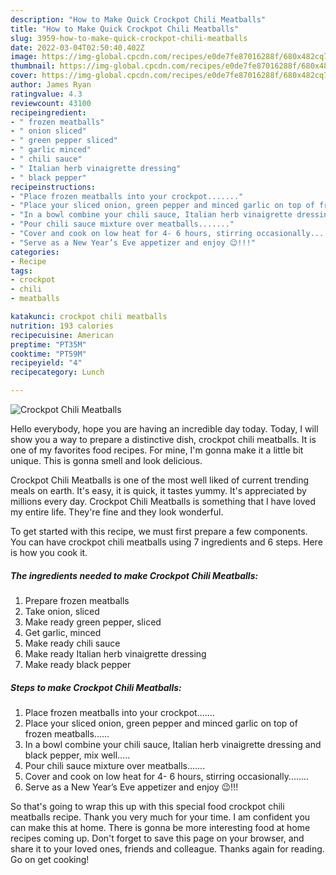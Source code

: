 ```yaml
---
description: "How to Make Quick Crockpot Chili Meatballs"
title: "How to Make Quick Crockpot Chili Meatballs"
slug: 3959-how-to-make-quick-crockpot-chili-meatballs
date: 2022-03-04T02:50:40.402Z
image: https://img-global.cpcdn.com/recipes/e0de7fe87016288f/680x482cq70/crockpot-chili-meatballs-recipe-main-photo.jpg
thumbnail: https://img-global.cpcdn.com/recipes/e0de7fe87016288f/680x482cq70/crockpot-chili-meatballs-recipe-main-photo.jpg
cover: https://img-global.cpcdn.com/recipes/e0de7fe87016288f/680x482cq70/crockpot-chili-meatballs-recipe-main-photo.jpg
author: James Ryan
ratingvalue: 4.3
reviewcount: 43100
recipeingredient:
- " frozen meatballs"
- " onion sliced"
- " green pepper sliced"
- " garlic minced"
- " chili sauce"
- " Italian herb vinaigrette dressing"
- " black pepper"
recipeinstructions:
- "Place frozen meatballs into your crockpot......."
- "Place your sliced onion, green pepper and minced garlic on top of frozen meatballs......"
- "In a bowl combine your chili sauce, Italian herb vinaigrette dressing and black pepper, mix well....."
- "Pour chili sauce mixture over meatballs......."
- "Cover and cook on low heat for 4- 6 hours, stirring occasionally........"
- "Serve as a New Year’s Eve appetizer and enjoy 😉!!!"
categories:
- Recipe
tags:
- crockpot
- chili
- meatballs

katakunci: crockpot chili meatballs 
nutrition: 193 calories
recipecuisine: American
preptime: "PT35M"
cooktime: "PT59M"
recipeyield: "4"
recipecategory: Lunch

---
```



![Crockpot Chili Meatballs](https://img-global.cpcdn.com/recipes/e0de7fe87016288f/680x482cq70/crockpot-chili-meatballs-recipe-main-photo.jpg)

Hello everybody, hope you are having an incredible day today. Today, I will show you a way to prepare a distinctive dish, crockpot chili meatballs. It is one of my favorites food recipes. For mine, I'm gonna make it a little bit unique. This is gonna smell and look delicious.



Crockpot Chili Meatballs is one of the most well liked of current trending meals on earth. It's easy, it is quick, it tastes yummy. It's appreciated by millions every day. Crockpot Chili Meatballs is something that I have loved my entire life. They're fine and they look wonderful.


To get started with this recipe, we must first prepare a few components. You can have crockpot chili meatballs using 7 ingredients and 6 steps. Here is how you cook it.

<!--inarticleads1-->

##### The ingredients needed to make Crockpot Chili Meatballs:

1. Prepare  frozen meatballs
1. Take  onion, sliced
1. Make ready  green pepper, sliced
1. Get  garlic, minced
1. Make ready  chili sauce
1. Make ready  Italian herb vinaigrette dressing
1. Make ready  black pepper




<!--inarticleads2-->

##### Steps to make Crockpot Chili Meatballs:

1. Place frozen meatballs into your crockpot.......
1. Place your sliced onion, green pepper and minced garlic on top of frozen meatballs......
1. In a bowl combine your chili sauce, Italian herb vinaigrette dressing and black pepper, mix well.....
1. Pour chili sauce mixture over meatballs.......
1. Cover and cook on low heat for 4- 6 hours, stirring occasionally........
1. Serve as a New Year’s Eve appetizer and enjoy 😉!!!




So that's going to wrap this up with this special food crockpot chili meatballs recipe. Thank you very much for your time. I am confident you can make this at home. There is gonna be more interesting food at home recipes coming up. Don't forget to save this page on your browser, and share it to your loved ones, friends and colleague. Thanks again for reading. Go on get cooking!
